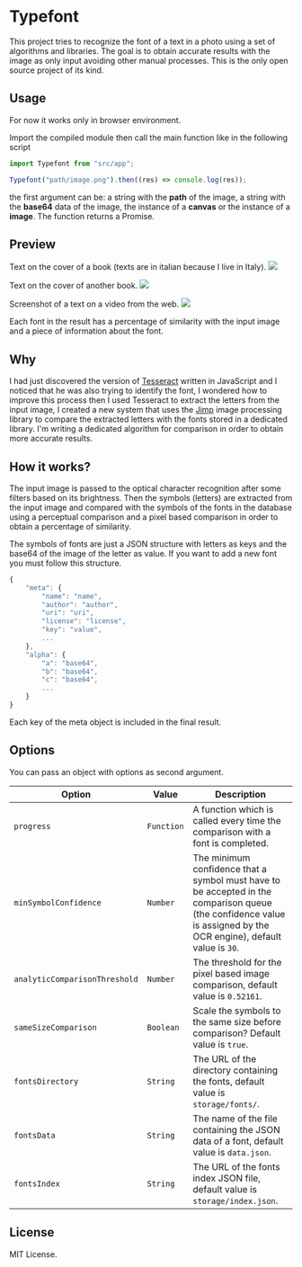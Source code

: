 # Typefont
This project tries to recognize the font of a text in a photo using a set of algorithms and libraries. The goal is to obtain accurate results with the image as only input avoiding other manual processes.
This is the only open source project of its kind.

## Usage
For now it works only in browser environment.

Import the compiled module then call the main function like in the following script
```javascript
import Typefont from "src/app";

Typefont("path/image.png").then((res) => console.log(res));
```
the first argument can be: a string with the **path** of the image, a string with the **base64** data of the image, the instance of a **canvas** or the instance of a **image**. The function returns a Promise.

## Preview
Text on the cover of a book (texts are in italian because I live in Italy).
![](http://i.imgur.com/BJU8Rtc.jpg)

Text on the cover of another book.
![](http://i.imgur.com/OklNkC6.png)

Screenshot of a text on a video from the web.
![](http://i.imgur.com/8ZEclQE.png)

Each font in the result has a percentage of similarity with the input image and a piece of information about the font.

## Why
I had just discovered the version of [Tesseract](http://tesseract.projectnaptha.com/) written in JavaScript and I noticed that he was also trying to identify the font, I wondered how to improve this process then I used Tesseract to
extract the letters from the input image, I created a new system that uses the [Jimp](https://github.com/oliver-moran/jimp) image processing library to compare the extracted letters with the fonts stored in a dedicated library. I'm writing a dedicated algorithm for comparison in order to obtain more accurate results.

## How it works?
The input image is passed to the optical character recognition after some filters based on its brightness. Then the symbols (letters) are extracted from the input image and compared with the symbols of the fonts in the database using a perceptual comparison and a pixel based comparison in order to obtain a percentage of similarity.

The symbols of fonts are just a JSON structure with letters as keys and the base64 of the image of the letter as value. If you want to add a new font you must follow this structure.
```javascript
{
    "meta": {
        "name": "name",
        "author": "author",
        "uri": "uri",
        "license": "license",
        "key": "value",
        ...
    },
    "alpha": {
        "a": "base64",
        "b": "base64",
        "c": "base64",
        ...
    }
}
```
Each key of the meta object is included in the final result.

## Options
You can pass an object with options as second argument.

Option | Value | Description
--- | --- | ---
`progress` | `Function` | A function which is called every time the comparison with a font is completed.
`minSymbolConfidence` | `Number` | The minimum confidence that a symbol must have to be accepted in the comparison queue (the confidence value is assigned by the OCR engine), default value is `30`.
`analyticComparisonThreshold` | `Number` | The threshold for the pixel based image comparison, default value is `0.52161`.
`sameSizeComparison` | `Boolean` | Scale the symbols to the same size before comparison? Default value is `true`.
`fontsDirectory` | `String` | The URL of the directory containing the fonts, default value is `storage/fonts/`.
`fontsData` | `String` | The name of the file containing the JSON data of a font, default value is `data.json`.
`fontsIndex` | `String` | The URL of the fonts index JSON file, default value is `storage/index.json`.

## License
MIT License.